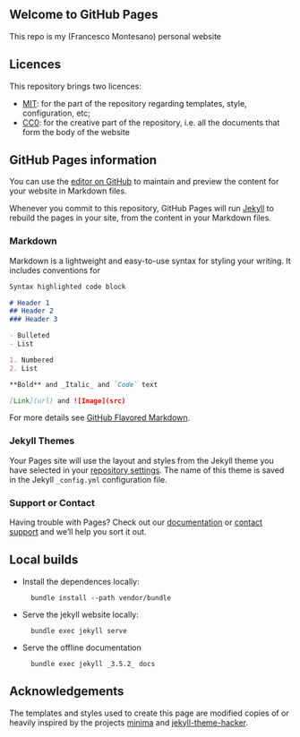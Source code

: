 ## Welcome to GitHub Pages

This repo is my (Francesco Montesano) personal website

## Licences

This repository brings two licences:

* [MIT](LICENSE_CODE.txt): for the part of the repository regarding templates,
    style, configuration, etc;
* [CC0](LICENSE_DOCS.txt): for the creative part of the repository, i.e. all the
    documents that form the body of the website

## GitHub Pages information

You can use the [editor on GitHub](https://github.com/montefra/montefra.github.io/edit/master/README.md) to maintain and preview the content for your website in Markdown files.

Whenever you commit to this repository, GitHub Pages will run [Jekyll](https://jekyllrb.com/) to rebuild the pages in your site, from the content in your Markdown files.

### Markdown

Markdown is a lightweight and easy-to-use syntax for styling your writing. It includes conventions for

```markdown
Syntax highlighted code block

# Header 1
## Header 2
### Header 3

- Bulleted
- List

1. Numbered
2. List

**Bold** and _Italic_ and `Code` text

[Link](url) and ![Image](src)
```

For more details see [GitHub Flavored Markdown](https://guides.github.com/features/mastering-markdown/).

### Jekyll Themes

Your Pages site will use the layout and styles from the Jekyll theme you have selected in your [repository settings](https://github.com/montefra/montefra.github.io/settings). The name of this theme is saved in the Jekyll `_config.yml` configuration file.

### Support or Contact

Having trouble with Pages? Check out our [documentation](https://help.github.com/categories/github-pages-basics/) or [contact support](https://github.com/contact) and we’ll help you sort it out.

## Local builds

* Install the dependences locally:

        bundle install --path vendor/bundle

* Serve the jekyll website locally:

        bundle exec jekyll serve

* Serve the offline documentation

        bundle exec jekyll _3.5.2_ docs

## Acknowledgements

The templates and styles used to create this page are modified copies of or
heavily inspired by the projects [minima](https://github.com/jekyll/minima) and
[jekyll-theme-hacker](https://github.com/pages-themes/hacker.git).
